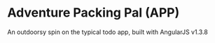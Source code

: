 # Adventure Packing Pal (APP)
An outdoorsy spin on the typical todo app, built with AngularJS v1.3.8
